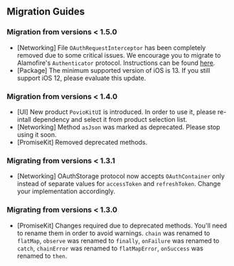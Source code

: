 ## Migration Guides

### Migration from versions < 1.5.0
* [Networking] File `OAuthRequestInterceptor` has been completely removed due to some critical issues. We encourage you to migrate to Alamofire's `Authenticator` protocol. Instructions can be found [here](Resources/Networking/AlamofireNetworkClient#oauth).
* [Package] The minimum supported version of iOS is 13. If you still support iOS 12, please evaluate this update.

### Migration from versions < 1.4.0
* [UI] New product `PovioKitUI` is introduced. In order to use it, please re-intall dependency and select it from product selection list.
* [Networking] Method `asJson` was marked as deprecated. Please stop using it soon.
* [PromiseKit] Removed deprecated methods.

### Migrating from versions < 1.3.1
* [Networking] OAuthStorage protocol now accepts `OAuthContainer` only instead of separate values for `accessToken` and `refreshToken`. Change your implementation accordingly.

### Migrating from versions < 1.3.0
* [PromiseKit] Changes required due to deprecated methods. You'll need to rename them in order to avoid warnings. `chain` was renamed to `flatMap`, `observe` was renamed to `finally`, `onFailure` was renamed to `catch`, `chainError` was renamed to `flatMapError`, `onSuccess` was renamed to `then`.
